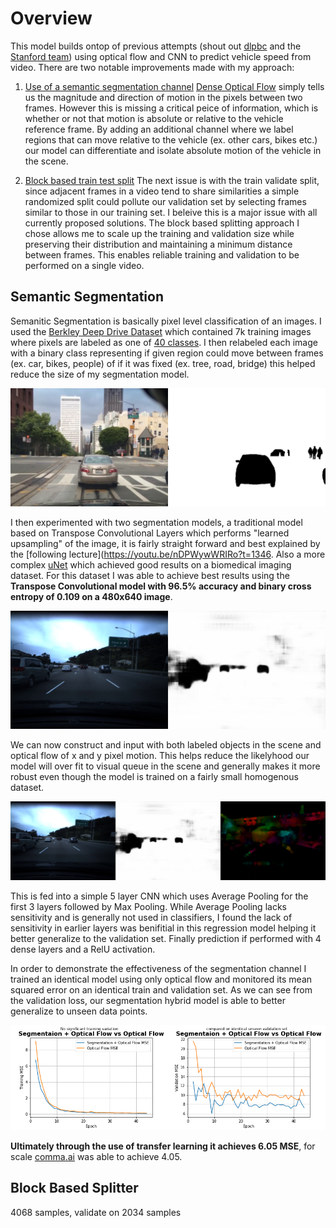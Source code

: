 # Overview

This model builds ontop of previous attempts (shout out [dlpbc](https://github.com/dlpbc/comma.ai-speed-challenge) and the
[Stanford team](http://cs229.stanford.edu/proj2017/final-reports/5244226.pdf)) using optical flow and CNN to predict vehicle speed from video.
There are two notable improvements made with my approach:
 1. [Use of a semantic segmentation channel]()
[Dense Optical Flow](https://docs.opencv.org/3.4/d7/d8b/tutorial_py_lucas_kanade.html) simply tells us the magnitude and direction of motion
in the pixels between two frames.  However this is missing a critical peice of information, which is whether or not that motion is absolute or
relative to the vehicle reference frame.  By adding an additional channel where we label regions that can move relative to the vehicle (ex. other cars, bikes etc.) our model can differentiate and isolate absolute motion of the vehicle in the scene.

 2. [Block based train test split]()
 The next issue is with the train validate split, since adjacent frames in a video tend to share similarities a simple randomized split could
 pollute our validation set by selecting frames similar to those in our training set.  I beleive this is a major issue with all currently
 proposed solutions. The block based splitting approach I chose allows me to scale up the training and validation size while preserving their
 distribution and maintaining a minimum distance between frames. This enables reliable training and validation to be performed on a single video.

## Semantic Segmentation
Semanitic Segmentation is basically pixel level classification of an images. I used the [Berkley Deep Drive Dataset](https://bdd-data.berkeley.edu/) which contained 7k training images where pixels are labeled as one of
[40 classes](https://github.com/NikhilPeri/speedchallenge/blob/master/pipelines/segmentation_preprocess.py#L11-L51). I then relabeled each
image with a binary class representing if given region could move between frames (ex. car, bikes, people) of if it was fixed (ex. tree, road,
bridge) this helped reduce the size of my segmentation model.

![BDD 100k Training Sample](figures/bdd100k_training_sample.png)

I then experimented with two segmentation models, a traditional model based on Transpose Convolutional Layers which performs "learned
upsampling" of the image, it is fairly straight forward and best explained by the [following lecture](https://youtu.be/nDPWywWRIRo?t=1346.
Also a more complex [uNet](https://github.com/zhixuhao/unet) which achieved good results on a biomedical imaging dataset.
For this dataset I was able to achieve best results using the **Transpose Convolutional model with 96.5% accuracy and binary cross entropy of 0.109 on a 480x640 image**.

![Comma.ai Training Sample](figures/comma_ai_training_segment.png)

We can now construct and input with both labeled objects in the scene and optical flow of x and y pixel motion. This helps reduce the
likelyhood our model will over fit to visual queue in the scene and generally makes it more robust even though the model is trained on
a fairly small homogenous dataset.

![Model Input](figures/hybrid_model_input.png)

This is fed into a simple 5 layer CNN which uses Average Pooling for the first 3 layers followed by Max Pooling.  While Average Pooling lacks
sensitivity and is generally not used in classifiers, I found the lack of sensitivity in earlier layers was benifitial in this regression model
helping it better generalize to the validation set. Finally prediction if performed with 4 dense layers and a RelU activation.

In order to demonstrate the effectiveness of the segmentation channel I trained an identical
model using only optical flow and monitored its mean squared error on an identical train and validation set.
As we can see from the validation loss, our segmentation hybrid model is able to better generalize to unseen data points.

![Model Comparison](figures/model_comarison.png)

**Ultimately through the use of transfer learning it achieves 6.05 MSE**, for
scale [comma.ai](https://twitter.com/comma_ai/status/913196051292499968?lang=en) was able to achieve 4.05.


## Block Based Splitter

4068 samples, validate on 2034 samples
